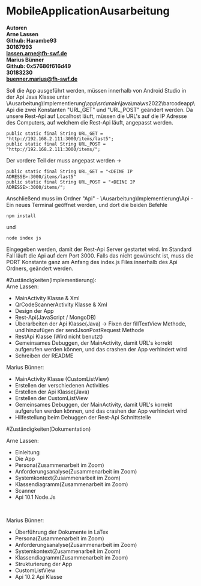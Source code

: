 # MobileApplicationAusarbeitung

**Autoren** <br>
**Arne Lassen** <br>
**Github: Harambe93** <br>
**30167993** <br>
**lassen.arne@fh-swf.de** <br>
**Marius Bünner** <br>
**Github: 0x57686f616d49** <br>
**30183230** <br>
**buenner.marius@fh-swf.de** <br>

Soll die App ausgeführt werden, müssen innerhalb von Android Studio in der Api Java Klasse unter \Ausarbeitung\Implementierung\app\src\main\java\ma\ws2022\barcodeapp\Api die zwei Konstanten "URL_GET" und "URL_POST" geändert werden. Da unsere Rest-Api auf Localhost läuft, müssen die URL's auf die IP Adresse des Computers, auf welchem die Rest-Api läuft, angepasst werden.

```
public static final String URL_GET = "http://192.168.2.111:3000/items/last5";
public static final String URL_POST = "http://192.168.2.111:3000/items/";
```

Der vordere Teil der muss angepast werden ->

```
public static final String URL_GET = "<DEINE IP ADRESSE>:3000/items/last5"
public static final String URL_POST = "<DEINE IP ADRESSE>:3000/items/";
```

Anschließend muss im Ordner "Api" - \Ausarbeitung\Implementierung\Api - Ein neues Terminal geöffnet werden, und dort die beiden Befehle

```
npm install
```

und 

```
node index js
```

Eingegeben werden, damit der Rest-Api Server gestartet wird. Im Standard Fall läuft die Api auf dem Port 3000. Falls das nicht gewünscht ist, muss die PORT Konstante ganz am Anfang des index.js Files innerhalb des Api Ordners, geändert werden.

#Zuständigkeiten(Implementierung):
<br>
Arne Lassen:
- MainActivity Klasse & Xml
- QrCodeScannerActivity Klasse & Xml
- Design der App
- Rest-Api(JavaScript / MongoDB)
- Überarbeiten der Api Klasse(Java) -> Fixen der fillTextView Methode, und hinzufügen der sendJsonPostRequest Methode
- RestApi Klasse (Wird nicht benutzt)
- Gemeinsames Debuggen, der MainActivity, damit URL's korrekt aufgerufen werden können, und das crashen der App verhindert wird
- Schreiben der README

Marius Bünner:
- MainActivity Klasse (CustomListView)
- Erstellen der verschiedenen Activities
- Erstellen der Api Klasse(Java)
- Erstellen der CustomListView
- Gemeinsames Debuggen, der MainActivity, damit URL's korrekt aufgerufen werden können, und das crashen der App verhindert wird
- Hilfestellung beim Debuggen der Rest-Api Schnittstelle

#Zuständigkeiten(Dokumentation) <br>

Arne Lassen:<br>
- Einleitung
- Die App
- Persona(Zusammenarbeit im Zoom)
- Anforderungsanalyse(Zusammenarbeit im Zoom)
- Systemkontext(Zusammenarbeit im Zoom)
- Klassendiagramm(Zusammenarbeit im Zoom)
- Scanner
- Api 10.1 Node.Js
<br>

Marius Bünner:<br>
- Überführung der Dokumente in LaTex
- Persona(Zusammenarbeit im Zoom)
- Anforderungsanalyse(Zusammenarbeit im Zoom)
- Systemkontext(Zusammenarbeit im Zoom)
- Klassendiagramm(Zusammenarbeit im Zoom)
- Strukturierung der App
- CustomListView
- Api 10.2 Api Klasse
